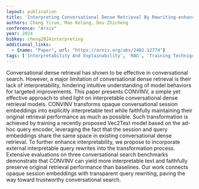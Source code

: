 ```yaml
---
layout: publication
title: 'Interpreting Conversational Dense Retrieval By Rewriting-enhanced Inversion Of Session Embedding'
authors: Cheng Yiruo, Mao Kelong, Dou Zhicheng
conference: "Arxiv"
year: 2024
bibkey: cheng2024interpreting
additional_links:
  - {name: "Paper", url: "https://arxiv.org/abs/2402.12774"}
tags: ['Interpretability And Explainability', 'RAG', 'Training Techniques']
---
```

Conversational dense retrieval has shown to be effective in conversational
search. However, a major limitation of conversational dense retrieval is their
lack of interpretability, hindering intuitive understanding of model behaviors
for targeted improvements. This paper presents CONVINV, a simple yet effective
approach to shed light on interpretable conversational dense retrieval models.
CONVINV transforms opaque conversational session embeddings into explicitly
interpretable text while faithfully maintaining their original retrieval
performance as much as possible. Such transformation is achieved by training a
recently proposed Vec2Text model based on the ad-hoc query encoder, leveraging
the fact that the session and query embeddings share the same space in existing
conversational dense retrieval. To further enhance interpretability, we propose
to incorporate external interpretable query rewrites into the transformation
process. Extensive evaluations on three conversational search benchmarks
demonstrate that CONVINV can yield more interpretable text and faithfully
preserve original retrieval performance than baselines. Our work connects
opaque session embeddings with transparent query rewriting, paving the way
toward trustworthy conversational search.
